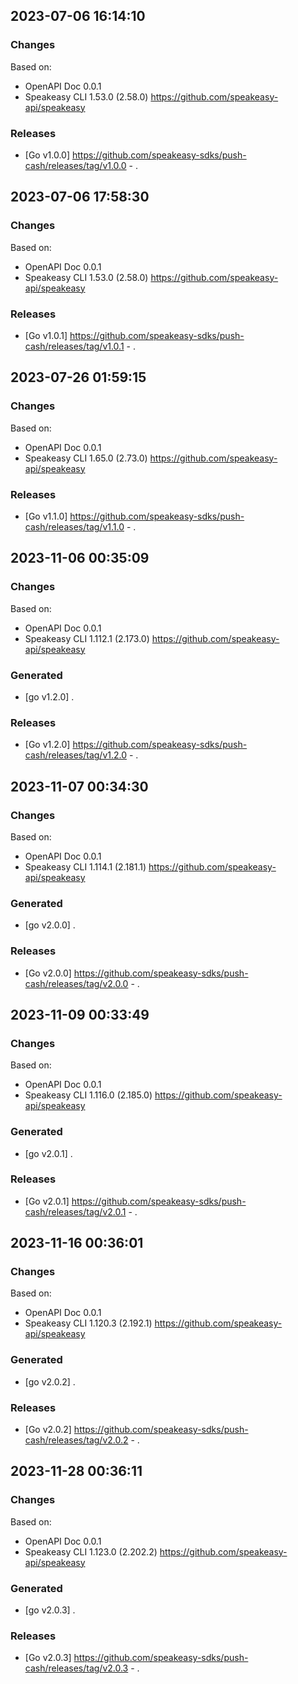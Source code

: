 

## 2023-07-06 16:14:10
### Changes
Based on:
- OpenAPI Doc 0.0.1 
- Speakeasy CLI 1.53.0 (2.58.0) https://github.com/speakeasy-api/speakeasy
### Releases
- [Go v1.0.0] https://github.com/speakeasy-sdks/push-cash/releases/tag/v1.0.0 - .

## 2023-07-06 17:58:30
### Changes
Based on:
- OpenAPI Doc 0.0.1 
- Speakeasy CLI 1.53.0 (2.58.0) https://github.com/speakeasy-api/speakeasy
### Releases
- [Go v1.0.1] https://github.com/speakeasy-sdks/push-cash/releases/tag/v1.0.1 - .

## 2023-07-26 01:59:15
### Changes
Based on:
- OpenAPI Doc 0.0.1 
- Speakeasy CLI 1.65.0 (2.73.0) https://github.com/speakeasy-api/speakeasy
### Releases
- [Go v1.1.0] https://github.com/speakeasy-sdks/push-cash/releases/tag/v1.1.0 - .

## 2023-11-06 00:35:09
### Changes
Based on:
- OpenAPI Doc 0.0.1 
- Speakeasy CLI 1.112.1 (2.173.0) https://github.com/speakeasy-api/speakeasy
### Generated
- [go v1.2.0] .
### Releases
- [Go v1.2.0] https://github.com/speakeasy-sdks/push-cash/releases/tag/v1.2.0 - .

## 2023-11-07 00:34:30
### Changes
Based on:
- OpenAPI Doc 0.0.1 
- Speakeasy CLI 1.114.1 (2.181.1) https://github.com/speakeasy-api/speakeasy
### Generated
- [go v2.0.0] .
### Releases
- [Go v2.0.0] https://github.com/speakeasy-sdks/push-cash/releases/tag/v2.0.0 - .

## 2023-11-09 00:33:49
### Changes
Based on:
- OpenAPI Doc 0.0.1 
- Speakeasy CLI 1.116.0 (2.185.0) https://github.com/speakeasy-api/speakeasy
### Generated
- [go v2.0.1] .
### Releases
- [Go v2.0.1] https://github.com/speakeasy-sdks/push-cash/releases/tag/v2.0.1 - .

## 2023-11-16 00:36:01
### Changes
Based on:
- OpenAPI Doc 0.0.1 
- Speakeasy CLI 1.120.3 (2.192.1) https://github.com/speakeasy-api/speakeasy
### Generated
- [go v2.0.2] .
### Releases
- [Go v2.0.2] https://github.com/speakeasy-sdks/push-cash/releases/tag/v2.0.2 - .

## 2023-11-28 00:36:11
### Changes
Based on:
- OpenAPI Doc 0.0.1 
- Speakeasy CLI 1.123.0 (2.202.2) https://github.com/speakeasy-api/speakeasy
### Generated
- [go v2.0.3] .
### Releases
- [Go v2.0.3] https://github.com/speakeasy-sdks/push-cash/releases/tag/v2.0.3 - .
